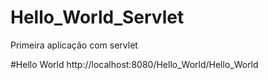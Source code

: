 # Hello_World_Servlet
Primeira aplicação com servlet

#Hello World
http://localhost:8080/Hello_World/Hello_World
